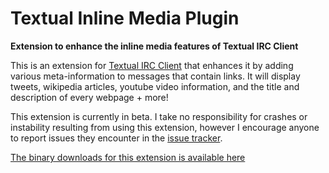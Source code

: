 # Textual Inline Media Plugin
**Extension to enhance the inline media features of Textual IRC Client**
   
This is an extension for [Textual IRC Client](https://codeux.com/) that enhances it by adding various meta-information to messages that contain links. It will display tweets, wikipedia articles, youtube video information, and the title and description of every webpage + more!   
    
This extension is currently in beta. I take no responsibility for crashes or instability resulting from using this extension, however I encourage anyone to report issues they encounter in the [issue tracker](https://github.com/xlexi/Textual-Inline-Media/issues).

[The binary downloads for this extension is available here](http://xlexi.github.io/Textual-Inline-Media/)

